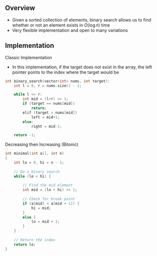 ## Overview
- Given a sorted collection of elements, binary search allows us to find whether or not an element exists in $O(\log n)$ time
- Very flexible implementation and open to many variations


## Implementation

Classic Implementation
- In this implementation, if the target does not exist in the array, the left pointer points to the index where the target would be
```cpp
int binary_search(vector<int> nums, int target):
	int l = 0, r = nums.size() - 1;

	while l <= r:
		int mid = (l+r) >> 1;
		if (target == nums[mid])
			return;
		elif (target > nums[mid])
			left = mid+1;
		else: 
			right = mid-1;

	return -1;
```

Decreasing then Increasing (Bitonic)
```cpp
int minimal(int a[], int n)
{
    int lo = 0, hi = n - 1;
 
    // Do a binary search
    while (lo < hi) {
 
        // Find the mid element
        int mid = (lo + hi) >> 1;
 
        // Check for break point
        if (a[mid] < a[mid + 1]) {
            hi = mid;
        }
        else {
            lo = mid + 1;
        }
    }
 
    // Return the index
    return lo;
}
```